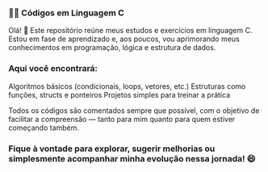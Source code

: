 ### 👨‍💻 Códigos em Linguagem C
Olá! 👋
Este repositório reúne meus estudos e exercícios em linguagem C. Estou em fase de aprendizado e, aos poucos, vou aprimorando meus conhecimentos em programação, lógica e estrutura de dados.

### Aqui você encontrará:

Algoritmos básicos (condicionais, loops, vetores, etc.)
Estruturas como funções, structs e ponteiros
Projetos simples para treinar a prática

Todos os códigos são comentados sempre que possível, com o objetivo de facilitar a compreensão — tanto para mim quanto para quem estiver começando também.

### Fique à vontade para explorar, sugerir melhorias ou simplesmente acompanhar minha evolução nessa jornada! 😄
